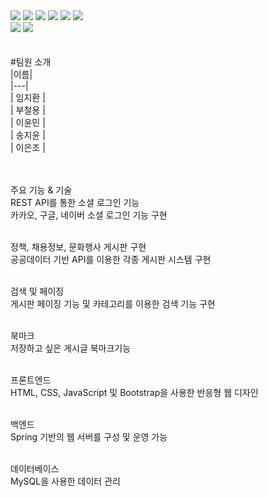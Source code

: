 <div style="margin: ; text-align: left;" "text-align: left;"> <img src="https://img.shields.io/badge/Java-007396?style=for-the-badge&logo=Java&logoColor=white">
          <img src="https://img.shields.io/badge/Javascript-F7DF1E?style=for-the-badge&logo=Javascript&logoColor=white">
          <img src="https://img.shields.io/badge/HTML5-E34F26?style=for-the-badge&logo=HTML5&logoColor=white">
          <img src="https://img.shields.io/badge/CSS3-1572B6?style=for-the-badge&logo=CSS3&logoColor=white">
          <img src="https://img.shields.io/badge/jQuery-0769AD?style=for-the-badge&logo=jQuery&logoColor=white">
          <img src="https://img.shields.io/badge/MySQL-4479A1?style=for-the-badge&logo=MySQL&logoColor=white">
          <br/><img src="https://img.shields.io/badge/Spring-6DB33F?style=for-the-badge&logo=Spring&logoColor=white">
          <img src="https://img.shields.io/badge/Apache Tomcat-F8DC75?style=for-the-badge&logo=Apache Tomcat&logoColor=white">
          </div>
<br/><br/>
#팀원 소개<br/>
|이름|<br/>
|---|<br/>
| 임지환 | <br/>
| 부철용 | <br/>
| 이윤민 | <br/>
| 송지윤 | <br/>
| 이은조 | <br/>
<br/><br/>


주요 기능 & 기술<br/>
REST API를 통한 소셜 로그인 기능<br/>
카카오, 구글, 네이버 소셜 로그인 기능 구현<br/><br/>

정책, 채용정보, 문화행사 게시판 구현<br/>
공공데이터 기반 API를 이용한 각종 게시판 시스템 구현<br/><br/>

검색 및 페이징<br/>
게시판 페이징 기능 및 카테고리를 이용한 검색 기능 구현<br/><br/>

북마크<br/>
저장하고 싶은 게시글 북마크기능<br/><br/>

프론트엔드<br/>
HTML, CSS, JavaScript 및 Bootstrap을 사용한 반응형 웹 디자인<br/><br/>

백엔드<br/>
Spring 기반의 웹 서버를 구성 및 운영 가능<br/><br/>

데이터베이스<br/>
MySQL을 사용한 데이터 관리
